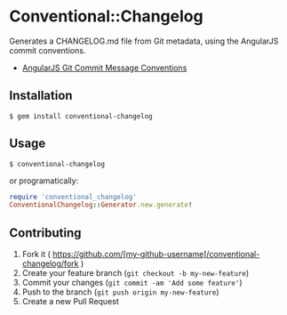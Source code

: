 # Conventional::Changelog

Generates a CHANGELOG.md file from Git metadata, using the AngularJS commit conventions.

- [AngularJS Git Commit Message Conventions](https://docs.google.com/document/d/1QrDFcIiPjSLDn3EL15IJygNPiHORgU1_OOAqWjiDU5Y/)


## Installation

    $ gem install conventional-changelog


## Usage

    $ conventional-changelog

or programatically:

```ruby
require 'conventional_changelog'
ConventionalChangelog::Generator.new.generate!
```

## Contributing

1. Fork it ( https://github.com/[my-github-username]/conventional-changelog/fork )
2. Create your feature branch (`git checkout -b my-new-feature`)
3. Commit your changes (`git commit -am 'Add some feature'`)
4. Push to the branch (`git push origin my-new-feature`)
5. Create a new Pull Request
